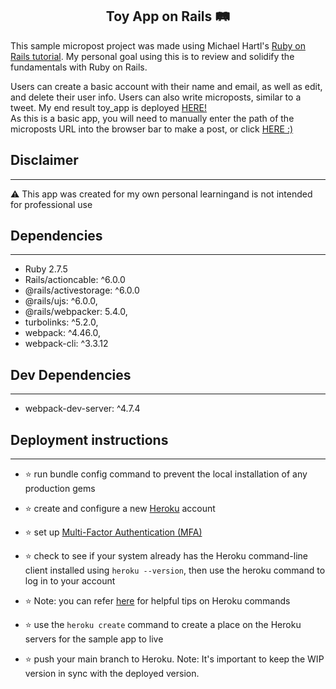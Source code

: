 <h2 align="center"> Toy App on Rails 🛤️</h2>

This sample micropost project was made using Michael Hartl's [Ruby on Rails tutorial](https://www.railstutorial.org/book). My personal goal using this is to review and solidify the fundamentals with Ruby on Rails.

Users can create a basic account with their name and email, as well as edit, and delete their user info. Users can also write microposts, similar to a tweet. 
My end result toy_app is deployed [HERE!](https://agile-gorge-31668.herokuapp.com/) <br>As this is a basic app, you will need to manually enter the path of the microposts URL into the browser bar to make a post, or click [HERE :)](https://agile-gorge-31668.herokuapp.com/microposts)
## Disclaimer
---
⚠️ This app was created for my own personal learningand is not intended for professional use 

## Dependencies
---
* Ruby 2.7.5
* Rails/actioncable: ^6.0.0
* @rails/activestorage: ^6.0.0
* @rails/ujs: ^6.0.0,
* @rails/webpacker: 5.4.0,
* turbolinks: ^5.2.0,
* webpack: ^4.46.0,
* webpack-cli: ^3.3.12

## Dev Dependencies
---
* webpack-dev-server: ^4.7.4

## Deployment instructions
---
* ⭐️ run bundle config command to prevent the local installation of any production gems 
* ⭐️ create and configure a new [Heroku](https://id.heroku.com) account
* ⭐️ set up [Multi-Factor Authentication (MFA)](https://devcenter.heroku.com/articles/multi-factor-authentication)

* ⭐️ check to see if your system already has the Heroku command-line client installed using ```heroku --version```, then use the heroku command to log in to your account

* ⭐️ Note: you can refer [here](https://devcenter.heroku.com/articles/heroku-cli-commands) for helpful tips on Heroku commands

* ⭐️ use the ```heroku create``` command to create a place on the Heroku servers for the sample app to live

* ⭐️ push your main branch to Heroku. Note: It's important to keep the WIP version in sync with the deployed version.